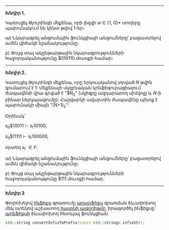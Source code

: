 ___

__Խնդիր 1.__

Կառուցել Թյուրինգի մեքենա, որի լեզվի w ∈ {1, 0}* տողերը պարունակում են կենտ թվով 1-եր։

ա) Նկարագրել անցումային ֆունկցիայի անցումները՝ բացատրելով ամեն վիճակի նշանակությունը։

բ) Ցույց տալ ակընթարթային նկարագրությունների հաջորդականությունը $010110 մուտքի համար։

---

__Խնդիր 2.__

Կառուցել Թյուրինգի մեքենա, որը երկուականով տրված $N$ թվին գումարում է $1$: Մեքենայի սկզբնական կոնֆիգուրացիայում ժապավենի վրա գրված է \"$N<sub>2</sub>\" (սկիզբը ազդարարող սիմվոլը և $N$-ի բինար ներկայացումը)։ Հաշվարկի ավարտին ժապավենը պետք է պարունակի միայն \"(N+1)<sub>2</sub>\":

Օրինակ՝

s<sub>0</sub>$10011 ⊢ s<sub>f</sub>10100,

s<sub>0</sub>$11111 ⊢ s<sub>f</sub>100000,

որտեղ s<sub>f</sub> $∈ F$:

ա) Նկարագրել անցումային ֆունկցիայի անցումները՝ բացատրելով ամեն վիճակի նշանակությունը։

բ) Ցույց տալ ակընթարթային նկարագրությունների հաջորդականությունը $111 մուտքի համար.

---

__Խնդիր 3__

Փոփոխելով [ինֆիքս](https://en.wikipedia.org/wiki/Infix_notation) գրառումը 
[պոստֆիքս](https://en.wikipedia.org/wiki/Reverse_Polish_notation) գրառման
ձևափոխող մեկ ստեկով աշխատող [հայտնի 
ալգորիթմը](https://en.wikipedia.org/wiki/Shunting_yard_algorithm), իրագործել ինֆիքսը՝
 [պրեֆիքսի](https://en.wikipedia.org/wiki/Polish_notation) ձևափոխող հետևյալ ֆունկցիան․

```cpp
std::string convertInfixToPrefix(const std::string& infixStr);
```
